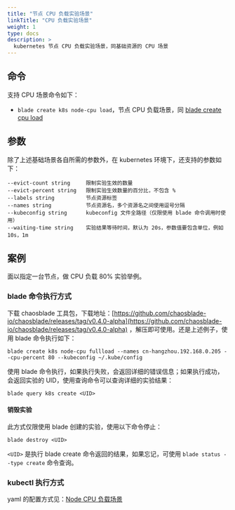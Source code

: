 ```yaml
---
title: "节点 CPU 负载实验场景"
linkTitle: "CPU 负载实验场景"
weight: 1
type: docs
description: >
  kubernetes 节点 CPU 负载实验场景，同基础资源的 CPU 场景
---
```

## 命令

支持 CPU 场景命令如下：

* `blade create k8s node-cpu load`，节点 CPU 负载场景，同 [blade create cpu load](../../../resource/cpu-load)

## 参数

除了上述基础场景各自所需的参数外，在 kubernetes 环境下，还支持的参数如下：

```text
--evict-count string     限制实验生效的数量
--evict-percent string   限制实验生效数量的百分比，不包含 %
--labels string          节点资源标签
--names string           节点资源名，多个资源名之间使用逗号分隔
--kubeconfig string      kubeconfig 文件全路径（仅限使用 blade 命令调用时使用）
--waiting-time string    实验结果等待时间，默认为 20s，参数值要包含单位，例如 10s，1m
```

## 案例

面以指定一台节点，做 CPU 负载 80% 实验举例。

### blade 命令执行方式

下载 chaosblade 工具包，下载地址：[https://github.com/chaosblade-io/chaosblade/releases/tag/v0.4.0-alpha](https://github.com/chaosblade-io/chaosblade/releases/tag/v0.4.0-alpha) ，解压即可使用。还是上述例子，使用 blade 命令执行如下：

```shell
blade create k8s node-cpu fullload --names cn-hangzhou.192.168.0.205 --cpu-percent 80 --kubeconfig ~/.kube/config 
```
使用 blade 命令执行，如果执行失败，会返回详细的错误信息；如果执行成功，会返回实验的 UID，使用查询命令可以查询详细的实验结果：
```
blade query k8s create <UID>
```

#### 销毁实验

此方式仅限使用 blade 创建的实验，使用以下命令停止：

```shell
blade destroy <UID>
```

`<UID>` 是执行 blade create 命令返回的结果，如果忘记，可使用 `blade status --type create` 命令查询。

### kubectl 执行方式

yaml 的配置方式见：[Node CPU 负载场景](../../../../../operator/node/node-resource/cpu-load/)
